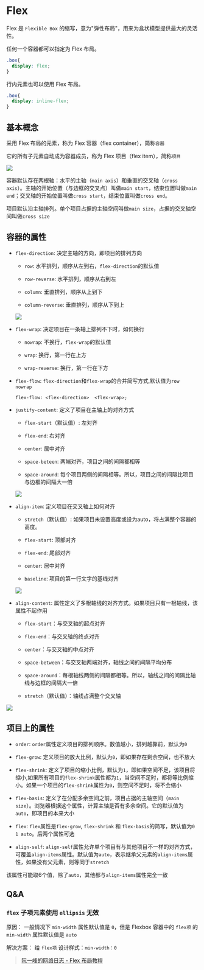 # Flex

Flex 是 `Flexible Box` 的缩写，意为"弹性布局"，用来为盒状模型提供最大的灵活性。

任何一个容器都可以指定为 Flex 布局。

```css
.box{
  display: flex;
}
```

行内元素也可以使用 Flex 布局。

```css
.box{
  display: inline-flex;
}
```
## 基本概念

采用 Flex 布局的元素，称为 Flex 容器（flex container），简称`容器`

它的所有子元素自动成为容器成员，称为 Flex 项目（flex item），简称`项目`

![](http://www.ruanyifeng.com/blogimg/asset/2015/bg2015071004.png)

容器默认存在两根轴：水平的主轴（`main axis`）和垂直的交叉轴（`cross axis`）。主轴的开始位置（与边框的交叉点）叫做`main start`，结束位置叫做`main end`；交叉轴的开始位置叫做`cross start`，结束位置叫做`cross end`。

项目默认沿主轴排列。单个项目占据的主轴空间叫做`main size`，占据的交叉轴空间叫做`cross size`

## 容器的属性

- `flex-direction`: 决定主轴的方向，即项目的排列方向

  - `row`: 水平排列，顺序从左到右，`flex-direction`的默认值

  - `row-reverse`: 水平排列，顺序从右到左

  - `column`: 垂直排列，顺序从上到下

  - `column-reverse`: 垂直排列，顺序从下到上

  ![](http://www.ruanyifeng.com/blogimg/asset/2015/bg2015071005.png)

- `flex-wrap`: 决定项目在一条轴上排列不下时，如何换行

  - `nowrap`: 不换行，`flex-wrap`的默认值

  - `wrap`: 换行，第一行在上方

  - `wrap-reverse`: 换行，第一行在下方

- `flex-flow`: `flex-direction`和`flex-wrap`的合并简写方式,默认值为`row nowrap`

  ```
  flex-flow: <flex-direction>  <flex-wrap>;
  ```

- `justify-content`: 定义了项目在主轴上的对齐方式

  - `flex-start`（默认值）: 左对齐

  - `flex-end`: 右对齐

  - `center`: 居中对齐

  - `space-beteen`: 两端对齐，项目之间的间隔都相等

  - `space-around`: 每个项目两侧的间隔相等。所以，项目之间的间隔比项目与边框的间隔大一倍

  ![](http://www.ruanyifeng.com/blogimg/asset/2015/bg2015071010.png)

- `align-item`: 定义项目在交叉轴上如何对齐

  - `stretch`（默认值）: 如果项目未设置高度或设为auto，将占满整个容器的高度。

  - `flex-start`: 顶部对齐

  - `flex-end`: 尾部对齐

  - `center`: 居中对齐

  - `baseline`: 项目的第一行文字的基线对齐

  ![](http://www.ruanyifeng.com/blogimg/asset/2015/bg2015071011.png)

- `align-content`: 属性定义了多根轴线的对齐方式。如果项目只有一根轴线，该属性不起作用

  - `flex-start`：与交叉轴的起点对齐

  - `flex-end`：与交叉轴的终点对齐

  - `center`：与交叉轴的中点对齐

  - `space-between`：与交叉轴两端对齐，轴线之间的间隔平均分布

  - `space-around`：每根轴线两侧的间隔都相等。所以，轴线之间的间隔比轴线与边框的间隔大一倍

  - `stretch`（默认值）：轴线占满整个交叉轴

![](http://www.ruanyifeng.com/blogimg/asset/2015/bg2015071012.png)

## 项目上的属性

- `order`: `order`属性定义项目的排列顺序。数值越小，排列越靠前，默认为`0`

- `flex-grow`: 定义项目的放大比例，默认为`0`，即如果存在剩余空间，也不放大

- `flex-shrink`: 定义了项目的缩小比例，默认为`1`，即如果空间不足，该项目将缩小,如果所有项目的`flex-shrink`属性都为`1`，当空间不足时，都将等比例缩小。如果一个项目的`flex-shrink`属性为`0`，则空间不足时，将不会缩小

- `flex-basis`: 定义了在分配多余空间之前，项目占据的主轴空间（`main size`）。浏览器根据这个属性，计算主轴是否有多余空间。它的默认值为`auto`，即项目的本来大小

- `flex`: `flex`属性是`flex-grow`, `flex-shrink` 和 `flex-basis`的简写，默认值为`0 1 auto`。后两个属性可选

- `align-self`: `align-self`属性允许单个项目有与其他项目不一样的对齐方式，可覆盖`align-items`属性。默认值为`auto`，表示继承父元素的`align-items`属性，如果没有父元素，则等同于`stretch`

该属性可能取6个值，除了`auto`，其他都与`align-items`属性完全一致

## Q&A

### `flex` 子项元素使用 `ellipsis` 无效

原因： 一般情况下 `min-width` 属性默认值是 `0`，但是 Flexbox 容器中的 `flex项` 的 `min-width` 属性默认值是 `auto`

解决方案： 给 `flex项` 设计样式：`min-width：0`

> [阮一峰的网络日志 - Flex 布局教程](http://www.ruanyifeng.com/blog/2015/07/flex-grammar.html)